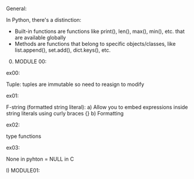 
General:

In Python, there's a distinction:

- Built-in functions are functions like print(), len(), max(), min(), etc. that are available globally
- Methods are functions that belong to specific objects/classes, like list.append(), set.add(), dict.keys(), etc.

0) MODULE 00:

ex00:

Tuple: tuples are immutable so need to reasign to modify

ex01:

F-string (formatted string literal): 
a) Allow you to embed expressions inside string literals using curly braces {}
b) Formatting

ex02:

type functions

ex03:

None in pyhton = NULL in C

I) MODULE01:

